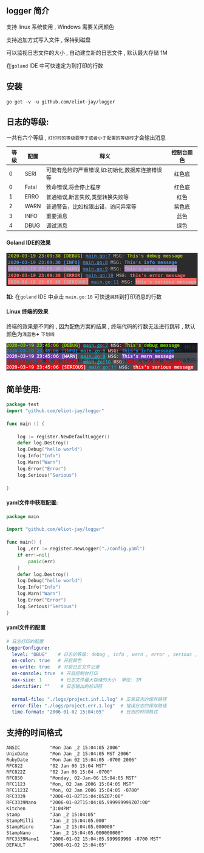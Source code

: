 ## logger 简介 

支持 linux 系统使用 , Windows 需要关闭颜色

支持追加方式写入文件 , 保持到磁盘

可以监视日志文件的大小 , 自动建立新的日志文件 , 默认最大存储 1M 

在`goland` IDE 中可快速定为到打印的行数


## 安装

```shel
go get -v -u github.com/eliot-jay/logger
```

##	日志的等级:

一共有六个等级 , `打印时的等级要等于或者小于配置的等级时`才会输出消息

| 等级 | 配置 | 释义                                             | 控制台颜色 |
| ---- | ---- | ------------------------------------------------ | :--------: |
| 0    | SERI |可能有危险的严重错误,如:初始化,数据库连接错误等 |红色底|
| 0    | Fatal | 致命错误,将会停止程序 |红色底|
| 1    | ERRO |普通错误,断言失败,类型转换失败等   						 |红色|
| 2    | WARN | 普通警告，比如权限出错，访问异常等               |紫色底|
| 3    | INFO | 重要消息                   									 |蓝色 |
| 4    | DBUG | 调试消息                                    |绿色|

####	Goland IDE的效果

![1584630606706](assets/1584630606706.png)

**如:** 在`goland` IDE 中点击 `main.go:10` 可快速`跳转`到打印消息的行数



#### Linux 终端的效果

终端的效果是不同的 , 因为配色方案的结果 , 终端代码的行数无法进行跳转 , 默认颜色为`浅蓝色`**+** `下划线 `

![1584632774672](assets/1584632774672.png)



##	简单使用:

```go
package test
import "github.com/eliot-jay/logger"

func main () {

	log := register.NewDefaultLogger()
	defer log.Destroy()
	log.Debug("hello world")
	log.Info("Info")
	log.Warn("Warn")
	log.Error("Error")
	log.Serious("Serious")
  
}
```

####	yaml文件中获取配置:

```go
package main

import "github.com/eliot-jay/logger"

func main() {
	log ,err := register.NewLogger("./config.yaml")
	if err!=nil{
		panic(err)
	}
	defer log.Destroy()
	log.Debug("hello world")
	log.Info("Info")
	log.Warn("Warn")
	log.Error("Error")
	log.Serious("Serious")  
}
```

#### yaml文件的配置

```yaml
# 日志打印的配置
loggerConfigure:
  level: "DBUG"    # 日志的等级: debug , info , warn , error , serious , fatal
  on-color: true   # 开启颜色
  on-write: true   # 开启日志文件记录
  on-console: true  # 开启控制台打印
  max-size: 1       # 日志文件最大存储的大小  单位: 1M
  identifier: ""    # 日志输出的标识符

  normal-file: "./logs/project.inf.1.log" # 正常日志的保存路径
  error-file: "./logs/project.err.1.log"  # 错误日志的保存路径
  time-format: "2006-01-02 15:04:05"      # 日志的时间格式

```


##	支持的时间格式

```
ANSIC           "Mon Jan _2 15:04:05 2006"
UnixDate      	"Mon Jan _2 15:04:05 MST 2006"
RubyDate     	"Mon Jan 02 15:04:05 -0700 2006"
RFC822          "02 Jan 06 15:04 MST"
RFC822Z         "02 Jan 06 15:04 -0700"
RFC850      	"Monday, 02-Jan-06 15:04:05 MST"
RFC1123         "Mon, 02 Jan 2006 15:04:05 MST"
RFC1123Z        "Mon, 02 Jan 2006 15:04:05 -0700"
RFC3339         "2006-01-02T15:04:05Z07:00"
RFC3339Nano     "2006-01-02T15:04:05.999999999Z07:00"
Kitchen         "3:04PM"
Stamp        	"Jan _2 15:04:05"
StampMilli    	"Jan _2 15:04:05.000"
StampMicro    	"Jan _2 15:04:05.000000"
StampNano     	"Jan _2 15:04:05.000000000"
RFC3339Nano1   	"2006-01-02 15:04:05.999999999 -0700 MST"
DEFAULT         "2006-01-02 15:04:05"
```
